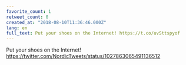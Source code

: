 ```yaml
---
favorite_count: 1
retweet_count: 0
created_at: "2018-08-10T11:36:46.000Z"
lang: en
full_text: Put your shoes on the Internet! https://t.co/uvSttspyof
---
```


Put your shoes on the Internet!
<https://twitter.com/NordicTweets/status/1027863065491136512>
